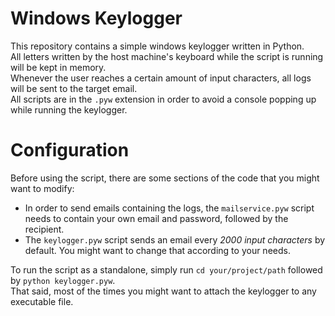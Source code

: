 # Windows Keylogger
This repository contains a simple windows keylogger written in Python.<br/>
All letters written by the host machine's keyboard while the script is running will be kept in memory.<br/>
Whenever the user reaches a certain amount of input characters, all logs will be sent to the target email.<br/>
All scripts are in the ```.pyw``` extension in order to avoid a console popping up while running the keylogger.<br/>


 # Configuration
Before using the script, there are some sections of the code that you might want to modify:<br/>
* In order to send emails containing the logs, the ```mailservice.pyw``` script needs to contain your own email and password, followed by the recipient.<br/>
* The ```keylogger.pyw``` script sends an email every _2000 input characters_ by default. You might want to change that according to your needs.<br/>

To run the script as a standalone, simply run ```cd your/project/path``` followed by ```python keylogger.pyw```.<br/>
That said, most of the times you might want to attach the keylogger to any executable file.<br/><br/>